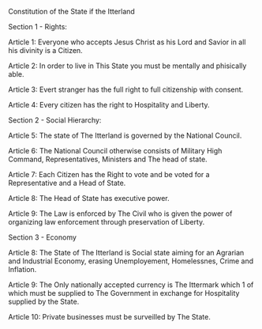 Constitution of the State if the Itterland

Section 1 - Rights:

Article 1: Everyone who accepts Jesus Christ as his Lord and Savior in all his divinity is a Citizen.

Article 2: In order to live in This State you must be mentally and phisically able.

Article 3: Evert stranger has the full right to full citizenship with consent.

Article 4: Every citizen has the right to Hospitality and Liberty.

Section 2 - Social Hierarchy:

Article 5: The state of The Itterland is governed by the National Council.

Article 6: The National Council otherwise consists of Military High Command, Representatives, Ministers and The head of state.

Article 7: Each Citizen has the Right to vote and be voted for a Representative and a Head of State.

Article 8: The Head of State has executive power.

Article 9: The Law is enforced by The Civil who is given the power of organizing law enforcement through preservation of Liberty.

Section 3 - Economy

Article 8: The State of The Itterland is Social state aiming for an Agrarian and Industrial Economy, erasing Unemployement, Homelessnes, Crime and Inflation.

Article 9: The Only nationally accepted currency is The Ittermark which 1 of which must be supplied to The Government in exchange for Hospitality supplied by the State.

Article 10: Private businesses must be surveilled by The State.